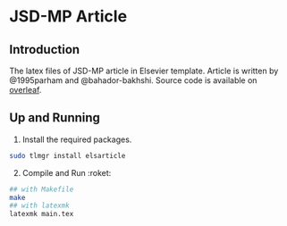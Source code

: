 # JSD-MP Article

## Introduction

The latex files of JSD-MP article in Elsevier template. Article is written by @1995parham and @bahador-bakhshi.
Source code is available on [overleaf](https://overleaf.com/).

## Up and Running

1. Install the required packages.

```sh
sudo tlmgr install elsarticle
```

2. Compile and Run :roket:

```sh
## with Makefile
make
## with latexmk
latexmk main.tex
```
